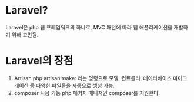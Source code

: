 Laravel?
===========
Laravel은 php 웹 프레임워크의 하나로, MVC 패턴에 따라 웹 애플리케이션을 개발하기 위해 고안됨.


Laravel의 장점
============

1. Artisan
php artisan make: 라는 명령으로 모델, 컨트롤러, 데이터베이스 마이그레이션 등 다양한 파일들을 자동으로 생성 가능.
2. composer 사용 가능
php 패키지 매니저인 composer를 지원한다. 
